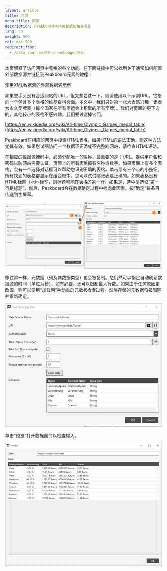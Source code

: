 ```yaml
---
layout: article
title: 网页
menu_title: 网页
description: Peakboard中网页数据的相关信息
lang: cn
weight: 900
ref: dat-900
redirect_from:
  - /data_sources/09-cn-webpage.html
---
```

本页解释了访问网页中表格的各个功能。在下面链接中可以找到关于通常如何配置外部数据源并链接到Peakboard元素的教程：

[使用XML数据源的外部数据源示例](/tutorials/03-cn-xml-data.html)

如果您手头没有合适网站的URL，但又想尝试一下，则请使用以下示例URL。它指向一个包含多个表格的维基百科页面。本文中，我们只对第一张大表感兴趣，该表为永久奖牌表（每个国家在所有奥运会上积累的所有奖牌）。我们对页面的更下方的，其他较小的表格不感兴趣。我们要过滤掉它们。

[https://en.wikipedia.org/wiki/All-time_Olympic_Games_medal_table](https://en.wikipedia.org/wiki/All-time_Olympic_Games_medal_table)

Peakboard在相应的网页中搜索HTML表格。如果HTML的语法正确，则这种方法尤其有效。如果您试图访问一个数据不正确或不完整的网站，请检查HTML语法。

在相应的数据源掩码中，必须分配唯一的名称，最重要的是：URL。提供用户名和密码以防网站需要认证。页面上的所有表格都有名称或数字。如果页面上有多个表格，会有一个选择对话框可以帮助您识别正确的表格。单击带有三个点的小按钮。所有找到的表格都显示在组合框中。您可以试试哪张表是正确的。如果表格没有HTML标题（`<th>`标签，则标题可能在表格的第一行。如果是，选中复选框“第一行是标题”。然后，Peakboard会在数据确定过程中考虑此因素。按“确定”将条目传送到主屏幕。

![Select Table From Webpage](/assets/images/data-sources/webpage/select-table-from-webpage.png)

像往常一样，元数据（列及其数据类型）也会被复制。您仍然可以指定自动刷新数据源的时间（单位为秒），如有必要，还可以限制最大行数。如果由于任何原因更改源，则可以使用“加载列”手动重启元数据检索过程。然后存储的元数据将被删除并重新确定。

![Webpage Add Data Dialog](/assets/images/data-sources/webpage/webpage-add-data-dialog.png)

单击“预览”打开数据窗口以检查输入。

![Webpage Preview Data](/assets/images/data-sources/webpage/webpage-preview-data.png)
